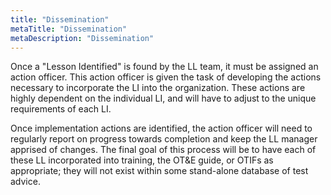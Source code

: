 ```yaml
---
title: "Dissemination"
metaTitle: "Dissemination"
metaDescription: "Dissemination"
---
```


Once a "Lesson Identified" is found by the LL team, it must be assigned
an action officer. This action officer is given the task of developing
the actions necessary to incorporate the LI into the organization. These
actions are highly dependent on the individual LI, and will have to
adjust to the unique requirements of each LI.

Once implementation actions are identified, the action officer will need
to regularly report on progress towards completion and keep the LL
manager apprised of changes. The final goal of this process will be to
have each of these LL incorporated into training, the OT&E guide, or
OTIFs as appropriate; they will not exist within some stand-alone
database of test advice.

